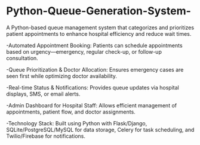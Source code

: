 # Python-Queue-Generation-System-
A Python-based queue management system that categorizes and prioritizes patient appointments to enhance hospital efficiency and reduce wait times.

-Automated Appointment Booking: Patients can schedule appointments based on urgency—emergency, regular check-up, or follow-up consultation.

-Queue Prioritization & Doctor Allocation: Ensures emergency cases are seen first while optimizing doctor availability.

-Real-time Status & Notifications: Provides queue updates via hospital displays, SMS, or email alerts.

-Admin Dashboard for Hospital Staff: Allows efficient management of appointments, patient flow, and doctor assignments.

-Technology Stack: Built using Python with Flask/Django, SQLite/PostgreSQL/MySQL for data storage, Celery for task scheduling, and Twilio/Firebase for notifications.
